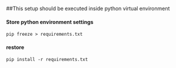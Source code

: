 ##This setup should be executed inside python virtual environment
#### Store python environment settings  
```pip freeze > requirements.txt```
#### restore
```pip install -r requirements.txt```